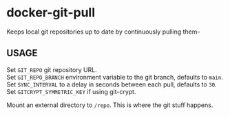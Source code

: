 # docker-git-pull

Keeps local git repositories up to date by continuously pulling them-

## USAGE

Set `GIT_REPO` git repository URL.  
Set `GIT_REPO_BRANCH` environment variable to the git branch, defaults to `main`.  
Set `SYNC_INTERVAL` to a delay in seconds between each pull, defaults to `30`.  
Set `GITCRYPT_SYMMETRIC_KEY` if using git-crypt.  

Mount an external directory to `/repo`. This is where the git stuff happens.
